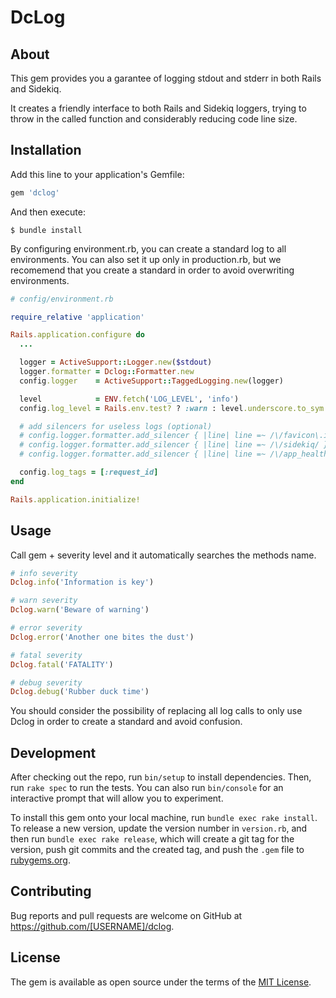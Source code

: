 # DcLog

## About

This gem provides you a garantee of logging stdout and stderr in both Rails and Sidekiq.

It creates a friendly interface to both Rails and Sidekiq loggers, trying to throw in the called function and considerably reducing code line size.

## Installation

Add this line to your application's Gemfile:

```ruby
gem 'dclog'
```

And then execute:

    $ bundle install

By configuring environment.rb, you can create a standard log to all environments. You can also set it up only in production.rb, but we recomemend that you create a standard in order to avoid overwriting environments.

```ruby
# config/environment.rb

require_relative 'application'

Rails.application.configure do
  ...

  logger = ActiveSupport::Logger.new($stdout)
  logger.formatter = Dclog::Formatter.new
  config.logger    = ActiveSupport::TaggedLogging.new(logger)

  level            = ENV.fetch('LOG_LEVEL', 'info')
  config.log_level = Rails.env.test? ? :warn : level.underscore.to_sym

  # add silencers for useless logs (optional)
  # config.logger.formatter.add_silencer { |line| line =~ /\/favicon\.ico/ }
  # config.logger.formatter.add_silencer { |line| line =~ /\/sidekiq/ }
  # config.logger.formatter.add_silencer { |line| line =~ /\/app_health/ }

  config.log_tags = [:request_id]
end

Rails.application.initialize!
```

## Usage

Call gem + severity level and it automatically searches the methods name.

```ruby
# info severity
Dclog.info('Information is key')

# warn severity
Dclog.warn('Beware of warning')

# error severity
Dclog.error('Another one bites the dust')

# fatal severity
Dclog.fatal('FATALITY')

# debug severity
Dclog.debug('Rubber duck time')
```

You should consider the possibility of replacing all log calls to only use Dclog in order to create a standard and avoid confusion.

## Development

After checking out the repo, run `bin/setup` to install dependencies. Then, run `rake spec` to run the tests. You can also run `bin/console` for an interactive prompt that will allow you to experiment.

To install this gem onto your local machine, run `bundle exec rake install`. To release a new version, update the version number in `version.rb`, and then run `bundle exec rake release`, which will create a git tag for the version, push git commits and the created tag, and push the `.gem` file to [rubygems.org](https://rubygems.org).

## Contributing

Bug reports and pull requests are welcome on GitHub at https://github.com/[USERNAME]/dclog.

## License

The gem is available as open source under the terms of the [MIT License](https://opensource.org/licenses/MIT).
